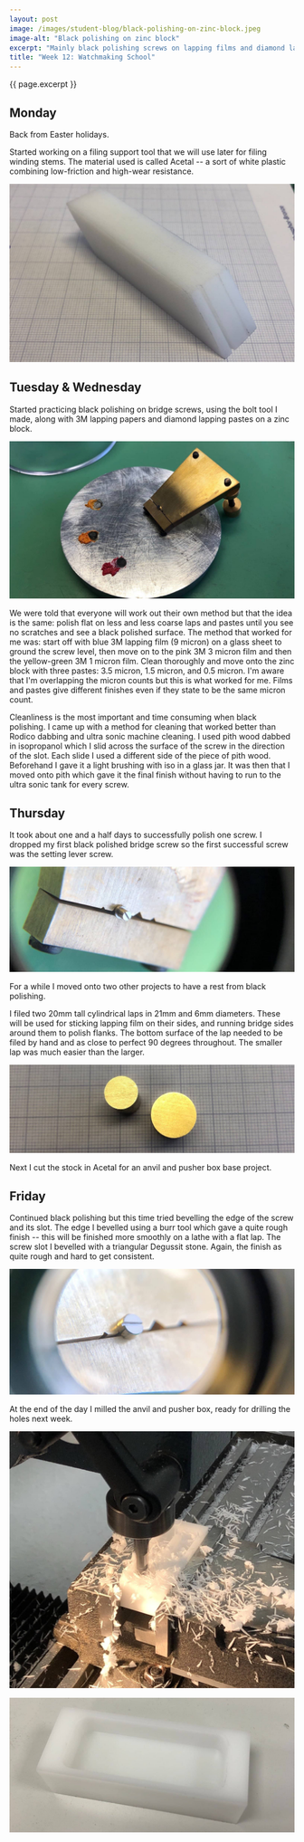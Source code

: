```yaml
---
layout: post
image: /images/student-blog/black-polishing-on-zinc-block.jpeg
image-alt: "Black polishing on zinc block"
excerpt: "Mainly black polishing screws on lapping films and diamond lapping pastes. Filed by hand two cylindrical laps in brass and a filing support block in Acetal. Milled the base of an anvil and pusher box also in Acetal. "
title: "Week 12: Watchmaking School"
---
```


{{ page.excerpt }}

## Monday
Back from Easter holidays.

Started working on a filing support tool that we will use later for filing winding stems. The material used is called Acetal -- a sort of white plastic combining low-friction and high-wear resistance.

![Filing support](/images/student-blog/filing-support.jpeg)

## Tuesday & Wednesday
Started practicing black polishing on bridge screws, using the bolt tool I made, along with 3M lapping papers and diamond lapping pastes on a zinc block.

![Black polishing on zinc block](/images/student-blog/black-polishing-on-zinc-block.jpeg)

We were told that everyone will work out their own method but that the idea is the same: polish flat on less and less coarse laps and pastes until you see no scratches and see a black polished surface. The method that worked for me was: start off with blue 3M lapping film (9 micron) on a glass sheet to ground the screw level, then move on to the pink 3M 3 micron film and then the yellow-green 3M 1 micron film. Clean thoroughly and move onto the zinc block with three pastes: 3.5 micron, 1.5 micron, and 0.5 micron. I'm aware that I'm overlapping the micron counts but this is what worked for me. Films and pastes give different finishes even if they state to be the same micron count.

Cleanliness is the most important and time consuming when black polishing. I came up with a method for cleaning that worked better than Rodico dabbing and ultra sonic machine cleaning. I used pith wood dabbed in isopropanol which I slid across the surface of the screw in the direction of the slot. Each slide I used a different side of the piece of pith wood. Beforehand I gave it a light brushing with iso in a glass jar. It was then that I moved onto pith which gave it the final finish without having to run to the ultra sonic tank for every screw.

## Thursday
It took about one and a half days to successfully polish one screw. I dropped my first black polished bridge screw so the first successful screw was the setting lever screw.

![Black polished setting lever screw](/images/student-blog/black-polished-setting-lever-screw.jpeg)

For a while I moved onto two other projects to have a rest from black polishing.

I filed two 20mm tall cylindrical laps in 21mm and 6mm diameters. These will be used for sticking lapping film on their sides, and running bridge sides around them to polish flanks. The bottom surface of the lap needed to be filed by hand and as close to perfect 90 degrees throughout. The smaller lap was much easier than the larger.

![Cylindrical laps](/images/student-blog/cylindrical-laps.jpeg)

Next I cut the stock in Acetal for an anvil and pusher box base project.

## Friday
Continued black polishing but this time tried bevelling the edge of the screw and its slot. The edge I bevelled using a burr tool which gave a quite rough finish -- this will be finished more smoothly on a lathe with a flat lap. The screw slot I bevelled with a triangular Degussit stone. Again, the finish as quite rough and hard to get consistent.

![Roughly bevelled and black polished bridge screw](/images/student-blog/roughly-bevelled-and-black-polished-bridge-screw.jpeg)

At the end of the day I milled the anvil and pusher box, ready for drilling the holes next week.

![Milling anvil and pusher box](/images/student-blog/milling-anvil-and-pusher-box.jpeg)

![Milled anvil and pusher box](/images/student-blog/milled-anvil-and-pusher-box.jpeg)

